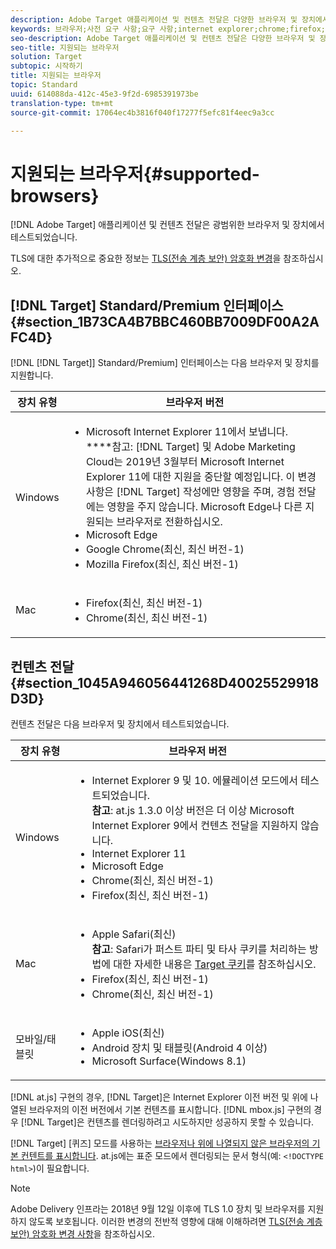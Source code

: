 ```yaml
---
description: Adobe Target 애플리케이션 및 컨텐츠 전달은 다양한 브라우저 및 장치에서 테스트되었습니다.
keywords: 브라우저;사전 요구 사항;요구 사항;internet explorer;chrome;firefox;safari;android;surface
seo-description: Adobe Target 애플리케이션 및 컨텐츠 전달은 다양한 브라우저 및 장치에서 테스트되었습니다.
seo-title: 지원되는 브라우저
solution: Target
subtopic: 시작하기
title: 지원되는 브라우저
topic: Standard
uuid: 614088da-412c-45e3-9f2d-6985391973be
translation-type: tm+mt
source-git-commit: 17064ec4b3816f040f17277f5efc81f4eec9a3cc

---
```



# 지원되는 브라우저{#supported-browsers}

[!DNL Adobe Target] 애플리케이션 및 컨텐츠 전달은 광범위한 브라우저 및 장치에서 테스트되었습니다.

TLS에 대한 추가적으로 중요한 정보는 [TLS(전송 계층 보안) 암호화 변경](../../c-implementing-target/c-considerations-before-you-implement-target/tls-transport-layer-security-encryption.md#concept_CC1001E9D3AE4BABAF90B8311B0A6451)을 참조하십시오.

## [!DNL Target] Standard/Premium 인터페이스 {#section_1B73CA4B7BBC460BB7009DF00A2AFC4D}

[!DNL [!DNL Target]] Standard/Premium] 인터페이스는 다음 브라우저 및 장치를 지원합니다.

| 장치 유형 | 브라우저 버전 |
|--- |--- |
| Windows | <ul><li>Microsoft Internet Explorer 11에서 보냅니다.<br>****참고: [!DNL Target] 및 Adobe Marketing Cloud는 2019년 3월부터 Microsoft Internet Explorer 11에 대한 지원을 중단할 예정입니다. 이 변경 사항은 [!DNL Target] 작성에만 영향을 주며, 경험 전달에는 영향을 주지 않습니다. Microsoft Edge나 다른 지원되는 브라우저로 전환하십시오.</li><li>Microsoft Edge</li><li>Google Chrome(최신, 최신 버전-1)</li><li>Mozilla Firefox(최신, 최신 버전-1)</li></ul> |
| Mac | <ul><li>Firefox(최신, 최신 버전-1)</li><li>Chrome(최신, 최신 버전-1)</li></ul> |

## 컨텐츠 전달 {#section_1045A946056441268D40025529918D3D}

컨텐츠 전달은 다음 브라우저 및 장치에서 테스트되었습니다.

| 장치 유형 | 브라우저 버전 |
|--- |--- |
| Windows | <ul><li>Internet Explorer 9 및 10. 에뮬레이션 모드에서 테스트되었습니다.<br>**참고**: at.js 1.3.0 이상 버전은 더 이상 Microsoft Internet Explorer 9에서 컨텐츠 전달을 지원하지 않습니다.</li><li>Internet Explorer 11</li><li>Microsoft Edge</li><li>Chrome(최신, 최신 버전-1)</li><li>Firefox(최신, 최신 버전-1)</li></ul> |
| Mac | <ul><li>Apple Safari(최신)<br>**참고**: Safari가 퍼스트 파티 및 타사 쿠키를 처리하는 방법에 대한 자세한 내용은 [Target 쿠키](/help/c-implementing-target/c-implementing-target-for-client-side-web/t-mbox-download/cookie-behavior.md)를 참조하십시오.</li><li>Firefox(최신, 최신 버전-1)</li><li>Chrome(최신, 최신 버전-1)</li></ul> |
| 모바일/태블릿 | <ul><li>Apple iOS(최신)</li><li>Android 장치 및 태블릿(Android 4 이상)</li><li>Microsoft Surface(Windows 8.1)</li></ul> |

[!DNL at.js] 구현의 경우, [!DNL Target]은 Internet Explorer 이전 버전 및 위에 나열된 브라우저의 이전 버전에서 기본 컨텐츠를 표시합니다. [!DNL mbox.js] 구현의 경우 [!DNL Target]은 컨텐츠를 렌더링하려고 시도하지만 성공하지 못할 수 있습니다.

[!DNL Target] [퀴즈] 모드를 사용하는 [브라우저나 위에 나열되지 않은 브라우저의 기본 컨텐트를 표시합니다](https://en.wikipedia.org/wiki/Quirks_mode). at.js에는 표준 모드에서 렌더링되는 문서 형식(예: `<!DOCTYPE html>`)이 필요합니다.

>[!NOTE]
>
>Adobe Delivery 인프라는 2018년 9월 12일 이후에 TLS 1.0 장치 및 브라우저를 지원하지 않도록 보호됩니다. 이러한 변경의 전반적 영향에 대해 이해하려면 [TLS(전송 계층 보안) 암호화 변경 사항](../../c-implementing-target/c-considerations-before-you-implement-target/tls-transport-layer-security-encryption.md#concept_CC1001E9D3AE4BABAF90B8311B0A6451)을 참조하십시오.
